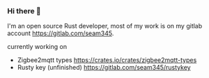 ### Hi there 👋

I'm an open source Rust developer, most of my work is on my gitlab account https://gitlab.com/seam345.

currently working on 
- Zigbee2mqtt types https://crates.io/crates/zigbee2mqtt-types
- Rusty key (unfinished) https://gitlab.com/seam345/rustykey


<!--
**seam345/seam345** is a ✨ _special_ ✨ repository because its `README.md` (this file) appears on your GitHub profile.

Here are some ideas to get you started:

- 🔭 I’m currently working on ...
- 🌱 I’m currently learning ...
- 👯 I’m looking to collaborate on ...
- 🤔 I’m looking for help with ...
- 💬 Ask me about ...
- 📫 How to reach me: ...
- 😄 Pronouns: ...
- ⚡ Fun fact: ...
-->
